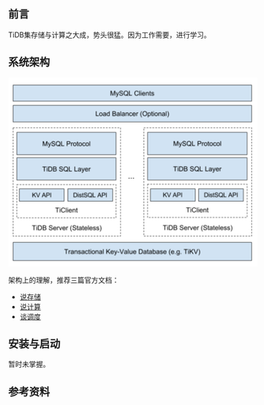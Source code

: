 
## 前言
TiDB集存储与计算之大成，势头很猛。因为工作需要，进行学习。


## 系统架构

![](static/tidb/tidb.png)

架构上的理解，推荐三篇官方文档：

- [说存储](https://pingcap.com/blog-cn/tidb-internal-1/)
- [说计算](https://pingcap.com/blog-cn/tidb-internal-2/)
- [谈调度](https://pingcap.com/blog-cn/tidb-internal-3/)


## 安装与启动
暂时未掌握。




## 参考资料

